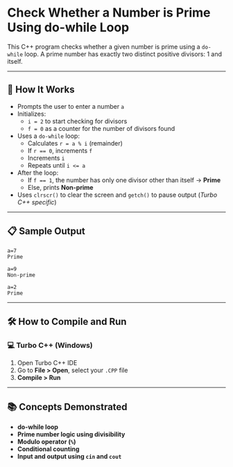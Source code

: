 # Check Whether a Number is Prime Using do-while Loop

This C++ program checks whether a given number is prime using a `do-while` loop. A prime number has exactly two distinct positive divisors: 1 and itself.

---

## 🚀 How It Works

- Prompts the user to enter a number `a`
- Initializes:
  - `i = 2` to start checking for divisors
  - `f = 0` as a counter for the number of divisors found
- Uses a `do-while` loop:
  - Calculates `r = a % i` (remainder)
  - If `r == 0`, increments `f`
  - Increments `i`
  - Repeats until `i <= a`
- After the loop:
  - If `f == 1`, the number has only one divisor other than itself → **Prime**
  - Else, prints **Non-prime**
- Uses `clrscr()` to clear the screen and `getch()` to pause output (*Turbo C++ specific*)

---

## 📋 Sample Output

```
a=7
Prime
```

```
a=9
Non-prime
```

```
a=2
Prime
```

---

## 🛠️ How to Compile and Run

### 💻 Turbo C++ (Windows)

1. Open Turbo C++ IDE  
2. Go to **File > Open**, select your `.CPP` file  
3. **Compile > Run**

---

## 📚 Concepts Demonstrated
- **do-while loop**
- **Prime number logic using divisibility**
- **Modulo operator (`%`)**
- **Conditional counting**
- **Input and output using `cin` and `cout`**
